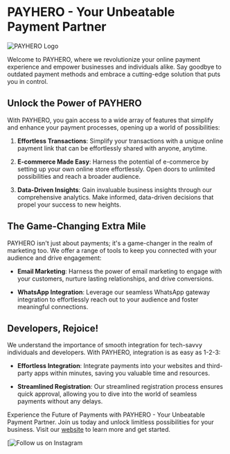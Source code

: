 
# PAYHERO - Your Unbeatable Payment Partner

![PAYHERO Logo](https://payherokenya.com/files/PayHero3.jpg)

Welcome to PAYHERO, where we revolutionize your online payment experience and empower businesses and individuals alike. Say goodbye to outdated payment methods and embrace a cutting-edge solution that puts you in control.

## Unlock the Power of PAYHERO

With PAYHERO, you gain access to a wide array of features that simplify and enhance your payment processes, opening up a world of possibilities:

1. **Effortless Transactions**: Simplify your transactions with a unique online payment link that can be effortlessly shared with anyone, anytime.

2. **E-commerce Made Easy**: Harness the potential of e-commerce by setting up your own online store effortlessly. Open doors to unlimited possibilities and reach a broader audience.

3. **Data-Driven Insights**: Gain invaluable business insights through our comprehensive analytics. Make informed, data-driven decisions that propel your success to new heights.

## The Game-Changing Extra Mile

PAYHERO isn't just about payments; it's a game-changer in the realm of marketing too. We offer a range of tools to keep you connected with your audience and drive engagement:

- **Email Marketing**: Harness the power of email marketing to engage with your customers, nurture lasting relationships, and drive conversions.

- **WhatsApp Integration**: Leverage our seamless WhatsApp gateway integration to effortlessly reach out to your audience and foster meaningful connections.

## Developers, Rejoice!

We understand the importance of smooth integration for tech-savvy individuals and developers. With PAYHERO, integration is as easy as 1-2-3:

- **Effortless Integration**: Integrate payments into your websites and third-party apps within minutes, saving you valuable time and resources.

- **Streamlined Registration**: Our streamlined registration process ensures quick approval, allowing you to dive into the world of seamless payments without any delays.

Experience the Future of Payments with PAYHERO - Your Unbeatable Payment Partner. Join us today and unlock limitless possibilities for your business. Visit our [website](https://www.payherokenya.com/sps) to learn more and get started.

[![Follow us on Instagram](https://www.instagram.com/payherokenya/)
